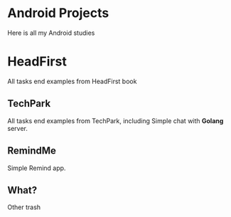 # Android Projects

Here is all my Android studies


# HeadFirst

All tasks end examples from HeadFirst book

## TechPark

All tasks end examples from TechPark, including Simple chat with **Golang** server.

## RemindMe

Simple Remind app.
## What?

Other trash

